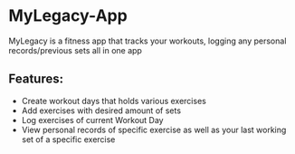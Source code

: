 # MyLegacy-App

MyLegacy is a fitness app that tracks your workouts, logging any personal records/previous sets all in one app

## Features:

- Create workout days that holds various exercises
- Add exercises with desired amount of sets
- Log exercises of current Workout Day
- View personal records of specific exercise as well as your last working set of a specific exercise



